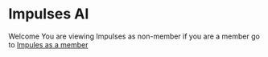 # Impulses AI
Welcome 
You are viewing Impulses as non-member if you are a member go to [Impules as a member](https://github.com/Impulses-Inc?view_as=member)
